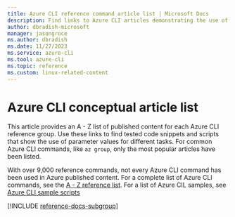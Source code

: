 ```yaml
---
title: Azure CLI reference command article list | Microsoft Docs
description: Find links to Azure CLI articles demonstrating the use of reference commands.  Search by reference group or command name.
author: dbradish-microsoft
manager: jasongroce
ms.author: dbradish
ms.date: 11/27/2023
ms.service: azure-cli
ms.tool: azure-cli
ms.topic: reference
ms.custom: linux-related-content
---
```

<!-- This article is autogenerated. To change the "Sample name" column value, modify the H1 of the article.-->

# Azure CLI conceptual article list

This article provides an A - Z list of published content for each Azure CLI reference group. Use these links to find tested code snippets and scripts that show the use of parameter values for different tasks. For common Azure CLI commands, like `az group`, only the most popular articles have been listed.

With over 9,000 reference commands, not every Azure CLI command has been used in Azure published content. For a complete list of Azure CLI commands, see the [A - Z reference list](/cli/azure/reference-index). For a list of Azure CIL samples, see [Azure CLI sample scripts](samples-index.md)

[!INCLUDE [reference-docs-subgroup](includes/reference-docs-subgroup.md)]
